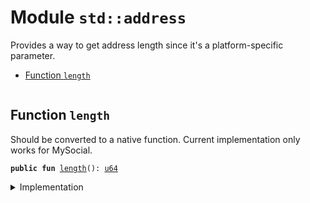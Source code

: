 
<a name="std_address"></a>

# Module `std::address`

Provides a way to get address length since it's a
platform-specific parameter.


-  [Function `length`](#std_address_length)


<pre><code></code></pre>



<a name="std_address_length"></a>

## Function `length`

Should be converted to a native function.
Current implementation only works for MySocial.


<pre><code><b>public</b> <b>fun</b> <a href="../std/address.md#std_address_length">length</a>(): <a href="../std/u64.md#std_u64">u64</a>
</code></pre>



<details>
<summary>Implementation</summary>


<pre><code><b>public</b> <b>fun</b> <a href="../std/address.md#std_address_length">length</a>(): <a href="../std/u64.md#std_u64">u64</a> {
    32
}
</code></pre>



</details>


[//]: # ("File containing references which can be used from documentation")
